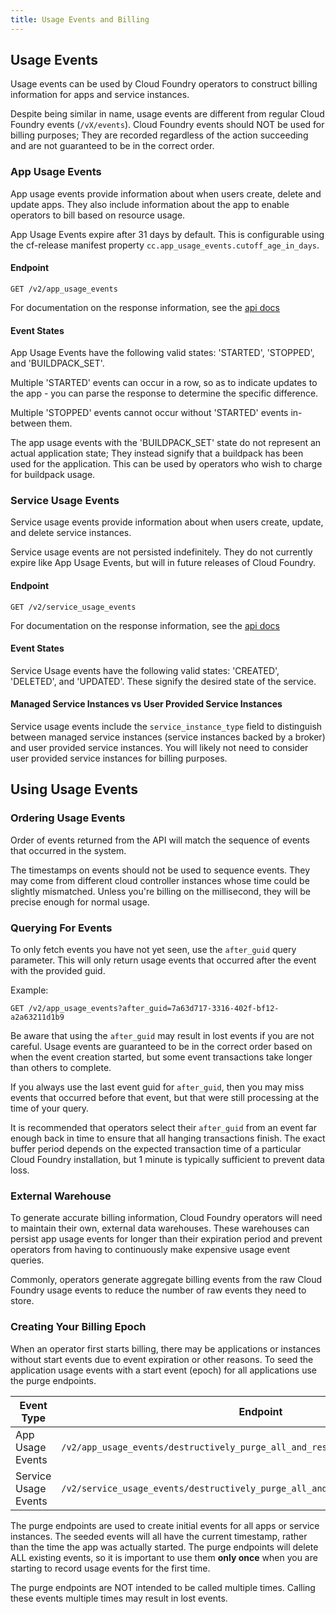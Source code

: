 ```yaml
---
title: Usage Events and Billing
---
```


## Usage Events
Usage events can be used by Cloud Foundry operators to construct billing information for apps and service instances.

Despite being similar in name, usage events are different from regular Cloud Foundry events (`/vX/events`). Cloud Foundry events should NOT be used for billing purposes; They are recorded regardless of the action succeeding and are not guaranteed to be in the correct order.

### App Usage Events

App usage events provide information about when users create, delete and update apps. They also include information about the app to enable operators to bill based on resource usage.

App Usage Events expire after 31 days by default. This is configurable using the cf-release manifest property `cc.app_usage_events.cutoff_age_in_days`.

#### Endpoint

`GET /v2/app_usage_events`

For documentation on the response information, see the [api docs](http://apidocs.cloudfoundry.org/latest-release/app_usage_events/list_all_app_usage_events.html)

#### Event States
App Usage Events have the following valid states: 'STARTED', 'STOPPED', and 'BUILDPACK_SET'.

Multiple 'STARTED' events can occur in a row, so as to indicate updates to the app - you can parse the response to determine the specific difference.  

Multiple 'STOPPED' events cannot occur without 'STARTED' events in-between them.  

The app usage events with the 'BUILDPACK_SET' state do not represent an actual application state; They instead signify that a buildpack has been used for the application. This can be used by operators who wish to charge for buildpack usage.


### Service Usage Events

Service usage events provide information about when users create, update, and delete service instances.

Service usage events are not persisted indefinitely. They do not currently expire like App Usage Events, but will in future releases of Cloud Foundry.

#### Endpoint

`GET /v2/service_usage_events`

For documentation on the response information, see the [api docs](http://apidocs.cloudfoundry.org/latest-release/service_usage_events/list_service_usage_events.html)

#### Event States

Service Usage events have the following valid states: 'CREATED', 'DELETED', and 'UPDATED'.  These signify the desired state of the service.

#### Managed Service Instances vs User Provided Service Instances

Service usage events include the `service_instance_type` field to distinguish between managed service instances (service instances backed by a broker) and user provided service instances. You will likely not need to consider user provided service instances for billing purposes.

## Using Usage Events


### Ordering Usage Events
Order of events returned from the API will match the sequence of events that occurred in the system.

The timestamps on events should not be used to sequence events.  They may come from different cloud controller instances whose time could be slightly mismatched.  Unless you're billing on the millisecond, they will be precise enough for normal usage.

### Querying For Events
To only fetch events you have not yet seen, use the `after_guid` query parameter. This will only return usage events that occurred after the event with the provided guid.

Example:

```
GET /v2/app_usage_events?after_guid=7a63d717-3316-402f-bf12-a2a63211d1b9
```

Be aware that using the `after_guid` may result in lost events if you are not careful. Usage events are guaranteed to be in the correct order based on when the event creation started, but some event transactions take longer than others to complete.

If you always use the last event guid for `after_guid`, then you may miss events that occurred before that event, but that were still processing at the time of your query.

It is recommended that operators select their `after_guid` from an event far enough back in time to ensure that all hanging transactions finish.  The exact buffer period depends on the expected transaction time of a particular Cloud Foundry installation, but 1 minute is typically sufficient to prevent data loss.

### External Warehouse
To generate accurate billing information, Cloud Foundry operators will need to maintain their own, external data warehouses. These warehouses can persist app usage events for longer than their expiration period and prevent operators from having to continuously make expensive usage event queries.

Commonly, operators generate aggregate billing events from the raw Cloud Foundry usage events to reduce the number of raw events they need to store.

### Creating Your Billing Epoch
When an operator first starts billing, there may be applications or instances without start events due to event expiration or other reasons. To seed the application usage events with a start event (epoch) for all applications use the purge endpoints.

|Event Type| Endpoint | Documentation |
|---|---|---|
| App Usage Events | `/v2/app_usage_events/destructively_purge_all_and_reseed_started_apps`| [api docs](http://apidocs.cloudfoundry.org/latest-release/service_usage_events/list_service_usage_events.html) |
| Service Usage Events | `/v2/service_usage_events/destructively_purge_all_and_reseed_existing_instances` | [api docs](http://apidocs.cloudfoundry.org/latest-release/service_usage_events/purge_and_reseed_service_usage_events.html) |

The purge endpoints are used to create initial events for all apps or service instances. The seeded events will all have the current timestamp, rather than the time the app was actually started. The purge endpoints will delete ALL existing events, so it is important to use them **only once** when you are starting to record usage events for the first time.

The purge endpoints are NOT intended to be called multiple times.  Calling these events multiple times may result in lost events.
